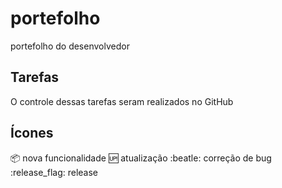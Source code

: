 # portefolho
portefolho do desenvolvedor


## Tarefas 

O controle dessas tarefas seram realizados no GitHub

## Ícones
:package: nova funcionalidade
:up: atualização
:beatle: correção de bug
:release_flag: release